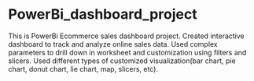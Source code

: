 # PowerBi_dashboard_project
 This is PowerBi Ecommerce sales dashboard project.
 Created interactive dashboard to track and analyze online sales data.
 Used complex parameters to drill down in worksheet and customization using filters and slicers.
 Used different types of customized visualization(bar chart, pie chart, donut chart, lie chart, map,  slicers, etc).
